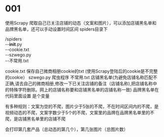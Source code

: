 # 001
使用Scrapy 爬取自己已关注店铺的动态（文案和图片），可以添加店铺黑名单和品牌黑名单，还可以手动设置时间区间
spiders目录下

/spiders<br>
--__init__.py <br>
--cookie.txt <br>
--szwego.py <br>
--不常用.txt <br>
  
cookie.txt 保存自己微商相册cookie的txt (使用Scrapy登陆后的cookie是不完整的cookie）
szwego.py 爬虫程序
不常用.txt 店铺黑名单(为避免店铺名称匹配不正确,请去自己的微商相册,修改一下已关注店铺的备注（店铺名称),把店铺名称中的特殊字符删除。网上的店铺名称要和店铺黑名单的店铺名称一致)
品牌黑名单在代码里面设置 是个变量

有多种规则：文案为空的不爬，图片少于5张的不爬，不在时间区间内的不爬，是视频动态的不爬，文案字数少于5个的不爬，文案里的品牌在品牌黑名单里的不爬，是店铺黑名单里的店铺不爬

会打印第几套产品（总动态的第几个），第几张图片（总图片数）
